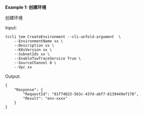 **Example 1: 创建环境**

创建环境

Input: 

```
tccli tem CreateEnvironment --cli-unfold-argument  \
    --EnvironmentName xx \
    --Description xx \
    --K8sVersion xx \
    --SubnetIds xx \
    --EnableTswTraceService True \
    --SourceChannel 0 \
    --Vpc xx
```

Output: 
```
{
    "Response": {
        "RequestId": "81f74023-563c-437d-abf7-8139449ef178",
        "Result": "env-xxxx"
    }
}
```

